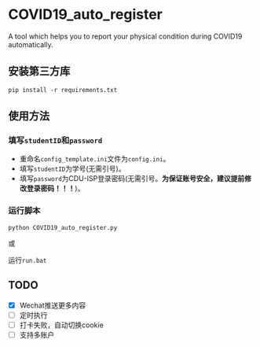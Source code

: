 # COVID19_auto_register

A tool which helps you to report your physical condition during COVID19 automatically.

## 安装第三方库

`pip install -r requirements.txt`

## 使用方法

### 填写`studentID`和`password`

- 重命名`config_template.ini`文件为`config.ini`。
- 填写`studentID`为学号(无需引号)。
- 填写`password`为CDU-ISP登录密码(无需引号。**为保证账号安全，建议提前修改登录密码！！！**)。

### 运行脚本

`python COVID19_auto_register.py`

或

运行`run.bat`

## TODO

- [X] Wechat推送更多内容
- [ ] 定时执行
- [ ] 打卡失败，自动切换cookie
- [ ] 支持多账户
